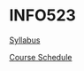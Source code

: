 # INFO523

[Syllabus](https://d2l.arizona.edu/d2l/le/content/805675/viewContent/7513456/View)

[Course Schedule](https://d2l.arizona.edu/d2l/le/content/805675/viewContent/7513457/View)
